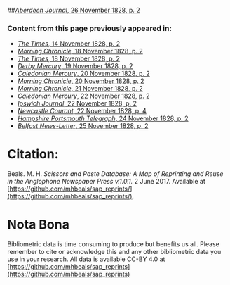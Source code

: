 ##[*Aberdeen Journal*, 26 November 1828, p. 2](https://mhbeals.github.io/sap_html/Aberdeen-Journal/Aberdeen-Journal-26-November-1828-p-2)

### Content from this page previously appeared in:
+ [*The Times*, 14 November 1828, p. 2](https://mhbeals.github.io/sap_html/The-Times/The-Times-14-November-1828-p-2)
+ [*Morning Chronicle*, 18 November 1828, p. 2](https://mhbeals.github.io/sap_html/Morning-Chronicle/Morning-Chronicle-18-November-1828-p-2)
+ [*The Times*, 18 November 1828, p. 2](https://mhbeals.github.io/sap_html/The-Times/The-Times-18-November-1828-p-2)
+ [*Derby Mercury*, 19 November 1828, p. 2](https://mhbeals.github.io/sap_html/Derby-Mercury/Derby-Mercury-19-November-1828-p-2)
+ [*Caledonian Mercury*, 20 November 1828, p. 2](https://mhbeals.github.io/sap_html/Caledonian-Mercury/Caledonian-Mercury-20-November-1828-p-2)
+ [*Morning Chronicle*, 20 November 1828, p. 2](https://mhbeals.github.io/sap_html/Morning-Chronicle/Morning-Chronicle-20-November-1828-p-2)
+ [*Morning Chronicle*, 21 November 1828, p. 2](https://mhbeals.github.io/sap_html/Morning-Chronicle/Morning-Chronicle-21-November-1828-p-2)
+ [*Caledonian Mercury*, 22 November 1828, p. 2](https://mhbeals.github.io/sap_html/Caledonian-Mercury/Caledonian-Mercury-22-November-1828-p-2)
+ [*Ipswich Journal*, 22 November 1828, p. 2](https://mhbeals.github.io/sap_html/Ipswich-Journal/Ipswich-Journal-22-November-1828-p-2)
+ [*Newcastle Courant*, 22 November 1828, p. 4](https://mhbeals.github.io/sap_html/Newcastle-Courant/Newcastle-Courant-22-November-1828-p-4)
+ [*Hampshire Portsmouth Telegraph*, 24 November 1828, p. 2](https://mhbeals.github.io/sap_html/Hampshire-Portsmouth-Telegraph/Hampshire-Portsmouth-Telegraph-24-November-1828-p-2)
+ [*Belfast News-Letter*, 25 November 1828, p. 2](https://mhbeals.github.io/sap_html/Belfast-News-Letter/Belfast-News-Letter-25-November-1828-p-2)
                    
# Citation: 

Beals. M. H. *Scissors and Paste Database: A Map of Reprinting and Reuse in the Anglophone Newspaper Press v.1.0.1.* 2 June 2017. Available at [https://github.com/mhbeals/sap_reprints/](https://github.com/mhbeals/sap_reprints/). 
                    
# Nota Bona

Bibliometric data is time consuming to produce but benefits us all. Please remember to cite or acknowledge this and any other bibliometric data you use in your research. All data is available CC-BY 4.0 at [https://github.com/mhbeals/sap_reprints](https://github.com/mhbeals/sap_reprints)